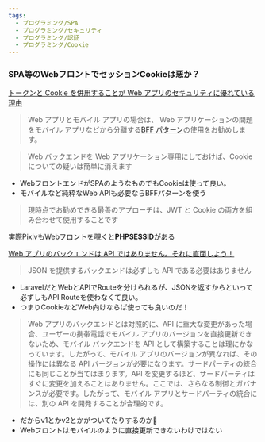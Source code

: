 ```yaml
---
tags:
  - プログラミング/SPA
  - プログラミング/セキュリティ
  - プログラミング/認証
  - プログラミング/Cookie
---
```


### SPA等のWebフロントでセッションCookieは悪か？

[トークンと Cookie を併用することが Web アプリのセキュリティに優れている理由](https://blog.bitsrc.io/why-using-tokens-and-cookies-together-is-better-for-web-apps-9d205b7c1961)
>Web アプリとモバイル アプリの場合は、 Web アプリケーションの問題をモバイル アプリなどから分離する[BFF パターン](https://samnewman.io/patterns/architectural/bff/)の使用をお勧めします。

>Web バックエンドを Web アプリケーション専用にしておけば、Cookie についての疑いは簡単に消えます

- WebフロントエンドがSPAのようなものでもCookieは使って良い。
- モバイルなど純粋なWeb APIも必要ならBFFパターンを使う
>現時点でお勧めできる最善のアプローチは、JWT と Cookie の両方を組み合わせて使用​​することです


実際PixivもWebフロントを覗くと**PHPSESSID**がある

[Web アプリのバックエンドは API ではありません。それに直面しよう！](https://blog.bitsrc.io/your-web-app-backend-is-not-an-api-lets-face-it-5b8d738458a6)

> JSON を提供するバックエンドは必ずしも API である必要はありません

- LaravelだとWebとAPIでRouteを分けられるが、JSONを返すからといって必ずしもAPI Routeを使わなくて良い。
- つまりCookieなどWeb向けならば使っても良いのだ！

>Web アプリのバックエンドとは対照的に、API に重大な変更があった場合、ユーザーの携帯電話でモバイル アプリのバージョンを直接更新できないため、モバイル バックエンドを API として構築することは理にかなっています。したがって、モバイル アプリのバージョンが異なれば、その操作には異なる API バージョンが必要になります。サードパーティの統合にも同じことが当てはまります。API を変更するほど、サードパーティはすぐに変更を加えることはありません。ここでは、さらなる制御とガバナンスが必要です。したがって、モバイル アプリとサードパーティの統合には、別の API を開発することが合理的です。

- だからv1とかv2とかがついてたりするのか🤔
- Webフロントはモバイルのように直接更新できないわけではない

